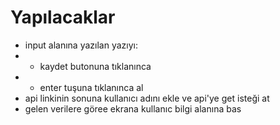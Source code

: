 # Yapılacaklar

- input alanına yazılan yazıyı:
- - kaydet butonuna tıklanınca
- - enter tuşuna tıklanınca al
- api linkinin sonuna kullanıcı adını ekle ve api'ye get isteği at
- gelen verilere göree ekrana kullanıc bilgi alanına bas
